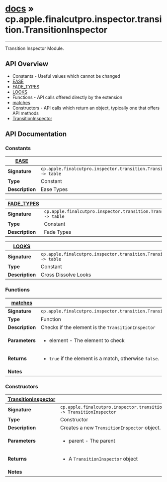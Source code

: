 # [docs](index.md) » cp.apple.finalcutpro.inspector.transition.TransitionInspector
---

Transition Inspector Module.

## API Overview
* Constants - Useful values which cannot be changed
 * [EASE](#EASE)
 * [FADE_TYPES](#FADE_TYPES)
 * [LOOKS](#LOOKS)
* Functions - API calls offered directly by the extension
 * [matches](#matches)
* Constructors - API calls which return an object, typically one that offers API methods
 * [TransitionInspector](#TransitionInspector)

## API Documentation

### Constants

| [EASE](#EASE)         |                                                                                     |
| --------------------------------------------|-------------------------------------------------------------------------------------|
| **Signature**                               | `cp.apple.finalcutpro.inspector.transition.TransitionInspector.EASE -> table`                                                                    |
| **Type**                                    | Constant                                                                     |
| **Description**                             | Ease Types                                                                     |

| [FADE_TYPES](#FADE_TYPES)         |                                                                                     |
| --------------------------------------------|-------------------------------------------------------------------------------------|
| **Signature**                               | `cp.apple.finalcutpro.inspector.transition.TransitionInspector.FADE_TYPES -> table`                                                                    |
| **Type**                                    | Constant                                                                     |
| **Description**                             | Fade Types                                                                     |

| [LOOKS](#LOOKS)         |                                                                                     |
| --------------------------------------------|-------------------------------------------------------------------------------------|
| **Signature**                               | `cp.apple.finalcutpro.inspector.transition.TransitionInspector.LOOKS -> table`                                                                    |
| **Type**                                    | Constant                                                                     |
| **Description**                             | Cross Dissolve Looks                                                                     |

### Functions

| [matches](#matches)         |                                                                                     |
| --------------------------------------------|-------------------------------------------------------------------------------------|
| **Signature**                               | `cp.apple.finalcutpro.inspector.transition.TransitionInspector.matches(element)`                                                                    |
| **Type**                                    | Function                                                                     |
| **Description**                             | Checks if the element is the `TransitionInspector`                                                                     |
| **Parameters**                              | <ul><li>element   - The element to check</li></ul> |
| **Returns**                                 | <ul><li>`true` if the element is a match, otherwise `false`.</li></ul>          |
| **Notes**                                   | <ul></ul>                |

### Constructors

| [TransitionInspector](#TransitionInspector)         |                                                                                     |
| --------------------------------------------|-------------------------------------------------------------------------------------|
| **Signature**                               | `cp.apple.finalcutpro.inspector.transition.TransitionInspector(parent) -> TransitionInspector`                                                                    |
| **Type**                                    | Constructor                                                                     |
| **Description**                             | Creates a new `TransitionInspector` object.                                                                     |
| **Parameters**                              | <ul><li>parent - The parent</li></ul> |
| **Returns**                                 | <ul><li>A `TransitionInspector` object</li></ul>          |
| **Notes**                                   | <ul></ul>                |

